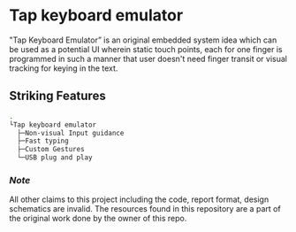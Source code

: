 
# Tap keyboard emulator

"Tap Keyboard Emulator” is an original embedded system idea which can be used as a potential UI wherein static touch points, each for one finger is programmed in such a manner that user doesn't need finger transit or visual tracking for keying in the text.
		   
## Striking Features 
```sh
.
└Tap keyboard emulator
  ├─Non-visual Input guidance 
  ├─Fast typing
  ├─Custom Gestures
  └─USB plug and play   
```

### *Note*
All other claims to this project including the code, report format, design schematics are invalid. 
The resources found in this repository are a part of the original work done by the owner of this repo.